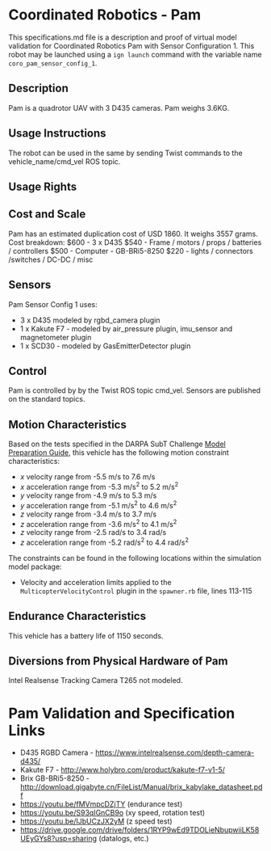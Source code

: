 <!--- This is a Markdown description of a robot model submitted for inclusion in the
DARPA Subterranean Challenge Technology Repository -->
# Coordinated Robotics - Pam
This specifications.md file is a description and proof of virtual model validation for
Coordinated Robotics Pam with Sensor Configuration 1. This robot may be launched using
a `ign launch` command with the variable name `coro_pam_sensor_config_1`.

## Description
Pam is a quadrotor UAV with 3 D435 cameras.  Pam weighs 3.6KG.

## Usage Instructions
The robot can be used in the same by sending Twist commands to the vehicle_name/cmd_vel ROS topic.


## Usage Rights


## Cost and Scale
Pam has an estimated duplication cost of USD 1860. It weighs 3557 grams.
Cost breakdown:
$600  - 3 x D435
$540 - Frame / motors / props / batteries / controllers
$500 -  Computer - GB-BRi5-8250
$220 - lights / connectors /switches / DC-DC / misc


## Sensors
Pam Sensor Config 1 uses:
* 3 x D435 modeled by rgbd_camera plugin
* 1 x Kakute F7 - modeled by air_pressure plugin, imu_sensor and magnetometer plugin
* 1 x SCD30 - modeled by GasEmitterDetector plugin


## Control
Pam is controlled by by the Twist ROS topic cmd_vel.  Sensors are published on the standard topics.


## Motion Characteristics
Based on the tests specified in the DARPA SubT Challenge [Model Preparation
Guide](https://subtchallenge.com/resources/Simulation_Model_Preparation_Guide.pdf), this vehicle has the following motion
constraint characteristics:

* _x_ velocity range from -5.5 m/s to 7.6 m/s
* _x_ acceleration range from -5.3 m/s<sup>2</sup> to 5.2 m/s<sup>2</sup>
* _y_ velocity range from -4.9 m/s to 5.3 m/s
* _y_ acceleration range from -5.1 m/s<sup>2</sup> to 4.6 m/s<sup>2</sup>
* _z_ velocity range from -3.4 m/s to 3.7 m/s
* _z_ acceleration range from -3.6 m/s<sup>2</sup> to 4.1 m/s<sup>2</sup>
* _z_ velocity range from -2.5 rad/s to 3.4 rad/s
* _z_ acceleration range from -5.2 rad/s<sup>2</sup> to 4.4 rad/s<sup>2</sup>



The constraints can be found in the following locations within the simulation model package:
* Velocity and acceleration limits applied to the `MulticopterVelocityControl` plugin in the `spawner.rb` file, lines 113-115


## Endurance Characteristics
This vehicle has a battery life of 1150 seconds.

## Diversions from Physical Hardware of Pam
Intel Realsense Tracking Camera T265 not modeled.


# <a name="validation_links"></a>Pam Validation and Specification Links

* D435 RGBD Camera - https://www.intelrealsense.com/depth-camera-d435/
* Kakute F7 - http://www.holybro.com/product/kakute-f7-v1-5/
* Brix GB-BRi5-8250 - http://download.gigabyte.cn/FileList/Manual/brix_kabylake_datasheet.pdf
* https://youtu.be/fMVmpcDZjTY  (endurance test)
* https://youtu.be/S93qIGnCB9o  (xy speed, rotation test)
* https://youtu.be/IJbUCzJX2yM  (z speed test)
* https://drive.google.com/drive/folders/1RYP9wEd9TDOLieNbupwiiLK58UEyGYs8?usp=sharing (datalogs, etc.)
